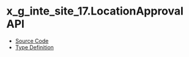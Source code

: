 # x_g_inte_site_17.LocationApproval API

- [Source Code](source/api/LocationApproval.ts)
- [Type Definition](types/x_g_inte_site_17/api/LocationApproval.d.ts)
